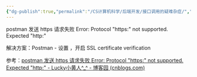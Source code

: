 ```yaml
---
{"dg-publish":true,"permalink":"/CS计算机科学/后端开发/接口调用的疑难杂症/","created":"2024-03-18T22:50:25.376+08:00","updated":"2024-04-23T23:57:42.421+08:00"}
---
```



postman 发送 https 请求失败 Error: Protocol "https:" not supported. Expected "http:"

解决方案：Postman - 设置 ，开启   SSL certificate verification

参考：[postman 发送 https 请求失败 Error: Protocol "https:" not supported. Expected "http:" - Lucky小黄人^_^ - 博客园 (cnblogs.com)](https://www.cnblogs.com/hi3254014978/p/17383310.html)